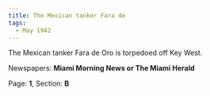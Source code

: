```yaml
---  
title: The Mexican tanker Fara de  
tags:  
  - May 1942  
---  
```

  
The Mexican tanker Fara de Oro is torpedoed off Key West.  
  
Newspapers: **Miami Morning News or The Miami Herald**  
  
Page: **1**, Section: **B** 
